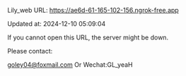 Lily_web URL: https://ae6d-61-165-102-156.ngrok-free.app

Updated at: 2024-12-10 05:09:04

If you cannot open this URL, the server might be down.

Please contact: 

goley04@foxmail.com Or Wechat:GL_yeaH